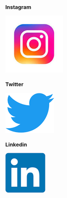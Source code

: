 ### Instagram

![insta](insta.png)

### Twitter

![twitter](twitter.png)

### Linkedin

![Linkedin](linkedin.png)